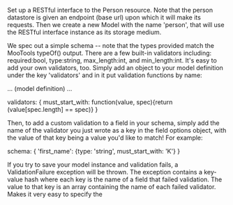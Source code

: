 Set up a RESTful interface to the Person resource. Note that the person 
datastore is given an endpoint (base url) upon which it will make its 
requests. Then we create a new Model with the name 'person', that will use 
the RESTful interface instance as its storage medium.

We spec out a simple schema -- note that the types provided match the 
MooTools typeOf() output. There are a few built-in validators including: 
required:bool, type:string, max_length:int, and min_length:int. It's easy 
to add your own validators, too. Simply add an object to your 
model definition under the key 'validators' and in it put validation 
functions by name:

  ... (model definition) ...
  
  validators: {
    must_start_with: function(value, spec){return (value[spec.length] == spec)}
  }

Then, to add a custom validation to a field in your schema, simply add the 
name of the validator you just wrote as a key in the field options object, 
with the value of that key being a value you'd like to match! For example:

  schema: {
    'first_name': {type: 'string', must_start_with: 'K'}
  }

If you try to save your model instance and validation fails, a 
ValidationFailure exception will be thrown. The exception contains a key-
value hash where each key is the name of a field that failed validation. 
The value to that key is an array containing the name of each failed 
validator. Makes it very easy to specify the